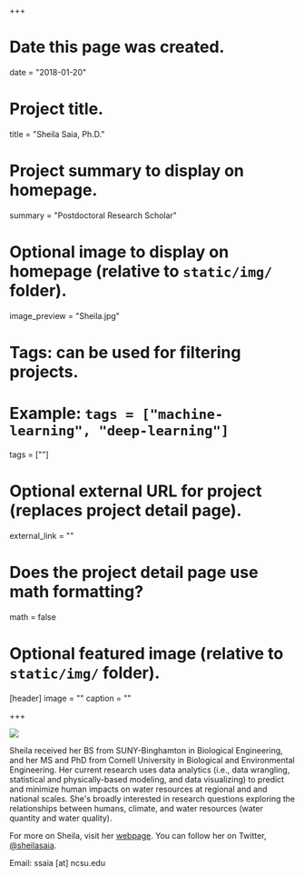 +++
# Date this page was created.
date = "2018-01-20"

# Project title.
title = "Sheila Saia, Ph.D."

# Project summary to display on homepage.
summary = "Postdoctoral Research Scholar"

# Optional image to display on homepage (relative to `static/img/` folder).
image_preview = "Sheila.jpg"

# Tags: can be used for filtering projects.
# Example: `tags = ["machine-learning", "deep-learning"]`
tags = [""]

# Optional external URL for project (replaces project detail page).
external_link = ""

# Does the project detail page use math formatting?
math = false

# Optional featured image (relative to `static/img/` folder).
[header]
image = ""
caption = ""

+++

![](/img/Sheila.jpg)

Sheila received her BS from SUNY-Binghamton in Biological Engineering, and her MS and PhD from Cornell University in Biological and Environmental Engineering. Her current research uses data analytics (i.e., data wrangling, statistical and physically-based modeling, and data visualizing) to predict and minimize human impacts on water resources at regional and and national scales. She's broadly interested in research questions exploring the relationships between humans, climate, and water resources (water quantity and water quality).  

For more on Sheila, visit her [webpage](https://sheilasaia.rbind.io/). You can follow her on Twitter, [@sheilasaia](https://twitter.com/sheilasaia).  

Email: ssaia [at] ncsu.edu